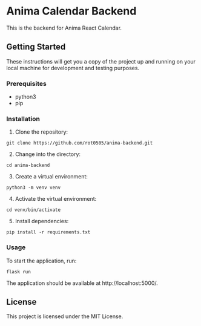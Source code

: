 # Anima Calendar Backend

This is the backend for Anima React Calendar.

## Getting Started

These instructions will get you a copy of the project up and running on your local machine for development and testing purposes.

### Prerequisites

- python3
- pip

### Installation

1. Clone the repository:
```
git clone https://github.com/rot0505/anima-backend.git
```

2. Change into the directory:
```
cd anima-backend
```

3. Create a virtual environment:
```
python3 -m venv venv
```

4. Activate the virtual environment:
```
cd venv/bin/activate
```

5. Install dependencies:
```
pip install -r requirements.txt
```

### Usage

To start the application, run:
```
flask run
```

The application should be available at http://localhost:5000/.

## License

This project is licensed under the MIT License.